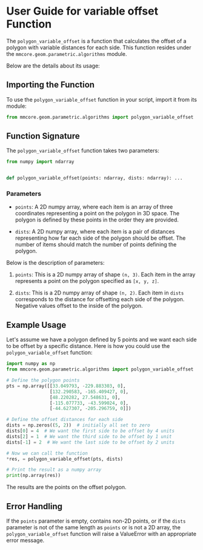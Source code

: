 # User Guide for variable offset Function

The ```polygon_variable_offset``` is a function that calculates the offset of a polygon with variable distances for each
side. This function resides under the `mmcore.geom.parametric.algorithms` module.

Below are the details about its usage:

## Importing the Function

To use the `polygon_variable_offset` function in your script, import it from its module:

```python
from mmcore.geom.parametric.algorithms import polygon_variable_offset
```

## Function Signature

The `polygon_variable_offset` function takes two parameters:

```python
from numpy import ndarray


def polygon_variable_offset(points: ndarray, dists: ndarray): ...
```

### Parameters

- `points`: A 2D numpy array, where each item is an array of three coordinates representing a point on the polygon in 3D
  space. The polygon is defined by these points in the order they are provided.

- `dists`: A 2D numpy array, where each item is a pair of distances representing how far each side of the polygon should
  be offset. The number of items should match the number of points defining the polygon.

Below is the description of parameters:

1. `points`: This is a 2D numpy array of shape `(n, 3)`. Each item in the array represents a point on the polygon
   specified as `[x, y, z]`.

2. `dists`: This is a 2D numpy array of shape `(n, 2)`. Each item in `dists` corresponds to the distance for offsetting
   each side of the polygon. Negative values offset to the inside of the polygon.

## Example Usage

Let's assume we have a polygon defined by 5 points and we want each side to be offset by a specific distance. Here is
how you could use the `polygon_variable_offset` function:

```python
import numpy as np
from mmcore.geom.parametric.algorithms import polygon_variable_offset

# Define the polygon points
pts = np.array([[33.049793, -229.883303, 0],
                [132.290583, -165.409427, 0],
                [48.220282, 27.548631, 0],
                [-115.077733, -43.599024, 0],
                [-44.627307, -205.296759, 0]])

# Define the offset distances for each side
dists = np.zeros((5, 2))  # initially all set to zero
dists[0] = 4  # We want the first side to be offset by 4 units
dists[2] = 1  # We want the third side to be offset by 1 unit
dists[-1] = 2  # We want the last side to be offset by 2 units

# Now we can call the function
*res, = polygon_variable_offset(pts, dists)

# Print the result as a numpy array
print(np.array(res))
```

The results are the points on the offset polygon.

## Error Handling

If the `points` parameter is empty, contains non-2D points, or if the `dists` parameter is not of the same length
as `points` or is not a 2D array, the `polygon_variable_offset` function will raise a ValueError with an appropriate
error message.

